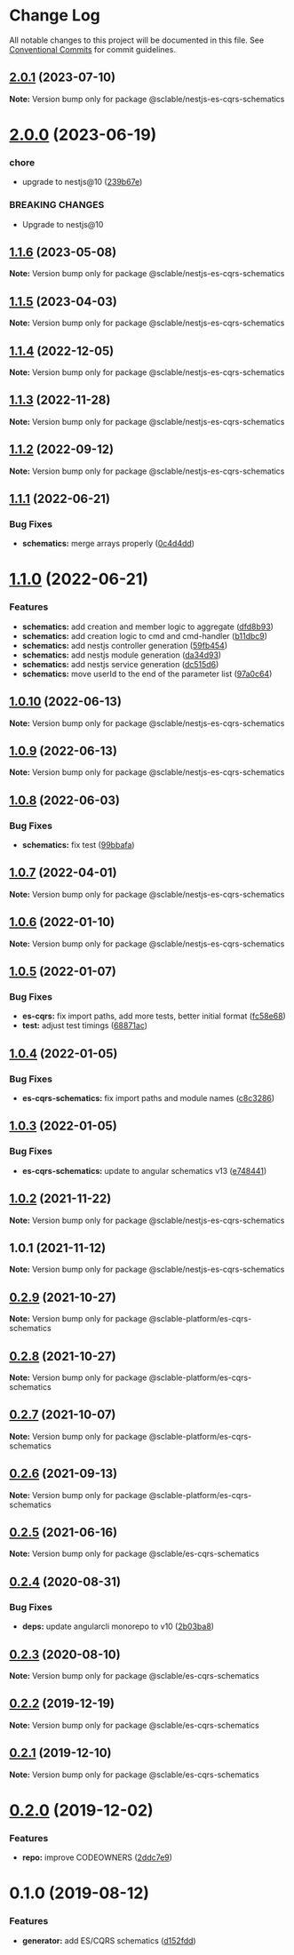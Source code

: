 # Change Log

All notable changes to this project will be documented in this file.
See [Conventional Commits](https://conventionalcommits.org) for commit guidelines.

## [2.0.1](https://github.com/sclable/nestjs-libs/compare/@sclable/nestjs-es-cqrs-schematics@2.0.0...@sclable/nestjs-es-cqrs-schematics@2.0.1) (2023-07-10)

**Note:** Version bump only for package @sclable/nestjs-es-cqrs-schematics





# [2.0.0](https://github.com/sclable/nestjs-libs/compare/@sclable/nestjs-es-cqrs-schematics@1.1.6...@sclable/nestjs-es-cqrs-schematics@2.0.0) (2023-06-19)


### chore

* upgrade to nestjs@10 ([239b67e](https://github.com/sclable/nestjs-libs/commit/239b67e2af80e7c0955f8858689b78d706f99c5d))


### BREAKING CHANGES

* Upgrade to nestjs@10





## [1.1.6](https://github.com/sclable/nestjs-libs/compare/@sclable/nestjs-es-cqrs-schematics@1.1.5...@sclable/nestjs-es-cqrs-schematics@1.1.6) (2023-05-08)

**Note:** Version bump only for package @sclable/nestjs-es-cqrs-schematics





## [1.1.5](https://github.com/sclable/nestjs-libs/compare/@sclable/nestjs-es-cqrs-schematics@1.1.4...@sclable/nestjs-es-cqrs-schematics@1.1.5) (2023-04-03)

**Note:** Version bump only for package @sclable/nestjs-es-cqrs-schematics





## [1.1.4](https://github.com/sclable/nestjs-libs/compare/@sclable/nestjs-es-cqrs-schematics@1.1.3...@sclable/nestjs-es-cqrs-schematics@1.1.4) (2022-12-05)

**Note:** Version bump only for package @sclable/nestjs-es-cqrs-schematics





## [1.1.3](https://github.com/sclable/nestjs-libs/compare/@sclable/nestjs-es-cqrs-schematics@1.1.2...@sclable/nestjs-es-cqrs-schematics@1.1.3) (2022-11-28)

**Note:** Version bump only for package @sclable/nestjs-es-cqrs-schematics





## [1.1.2](https://github.com/sclable/nestjs-libs/compare/@sclable/nestjs-es-cqrs-schematics@1.1.1...@sclable/nestjs-es-cqrs-schematics@1.1.2) (2022-09-12)

**Note:** Version bump only for package @sclable/nestjs-es-cqrs-schematics





## [1.1.1](https://github.com/sclable/nestjs-libs/compare/@sclable/nestjs-es-cqrs-schematics@1.1.0...@sclable/nestjs-es-cqrs-schematics@1.1.1) (2022-06-21)


### Bug Fixes

* **schematics:** merge arrays properly ([0c4d4dd](https://github.com/sclable/nestjs-libs/commit/0c4d4dd7966565c5bb0936882b11c497a8ffa69a))





# [1.1.0](https://github.com/sclable/nestjs-libs/compare/@sclable/nestjs-es-cqrs-schematics@1.0.10...@sclable/nestjs-es-cqrs-schematics@1.1.0) (2022-06-21)


### Features

* **schematics:** add creation and member logic to aggregate ([dfd8b93](https://github.com/sclable/nestjs-libs/commit/dfd8b93ffb37a771e0d20ea92d4b5e06fdbd6792))
* **schematics:** add creation logic to cmd and cmd-handler ([b11dbc9](https://github.com/sclable/nestjs-libs/commit/b11dbc96c900397a5a283ce22d0d66a98c5e3c42))
* **schematics:** add nestjs controller generation ([59fb454](https://github.com/sclable/nestjs-libs/commit/59fb454943c1ee8e5e6cf98b46475f464b5a0851))
* **schematics:** add nestjs module generation ([da34d93](https://github.com/sclable/nestjs-libs/commit/da34d9345832a9d8de0e0473ea0b4bec7aa69616))
* **schematics:** add nestjs service generation ([dc515d6](https://github.com/sclable/nestjs-libs/commit/dc515d6d9675666535f0806fbfe9e3eec061aa65))
* **schematics:** move userId to the end of the parameter list ([97a0c64](https://github.com/sclable/nestjs-libs/commit/97a0c64d2afeb2bd6afd9f868ab8ce69490039dd))





## [1.0.10](https://github.com/sclable/nestjs-libs/compare/@sclable/nestjs-es-cqrs-schematics@1.0.9...@sclable/nestjs-es-cqrs-schematics@1.0.10) (2022-06-13)

**Note:** Version bump only for package @sclable/nestjs-es-cqrs-schematics





## [1.0.9](https://github.com/sclable/nestjs-libs/compare/@sclable/nestjs-es-cqrs-schematics@1.0.8...@sclable/nestjs-es-cqrs-schematics@1.0.9) (2022-06-13)

**Note:** Version bump only for package @sclable/nestjs-es-cqrs-schematics





## [1.0.8](https://github.com/sclable/nestjs-libs/compare/@sclable/nestjs-es-cqrs-schematics@1.0.7...@sclable/nestjs-es-cqrs-schematics@1.0.8) (2022-06-03)


### Bug Fixes

* **schematics:** fix test ([99bbafa](https://github.com/sclable/nestjs-libs/commit/99bbafaf7d198a4d869d96797eeab976a0982336))





## [1.0.7](https://github.com/sclable/nestjs-libs/compare/@sclable/nestjs-es-cqrs-schematics@1.0.6...@sclable/nestjs-es-cqrs-schematics@1.0.7) (2022-04-01)

**Note:** Version bump only for package @sclable/nestjs-es-cqrs-schematics





## [1.0.6](https://github.com/sclable/nestjs-libs/compare/@sclable/nestjs-es-cqrs-schematics@1.0.5...@sclable/nestjs-es-cqrs-schematics@1.0.6) (2022-01-10)

**Note:** Version bump only for package @sclable/nestjs-es-cqrs-schematics





## [1.0.5](https://github.com/sclable/nestjs-libs/compare/@sclable/nestjs-es-cqrs-schematics@1.0.4...@sclable/nestjs-es-cqrs-schematics@1.0.5) (2022-01-07)


### Bug Fixes

* **es-cqrs:** fix import paths, add more tests, better initial format ([fc58e68](https://github.com/sclable/nestjs-libs/commit/fc58e68542eb392e90e7a0512cc90137e285ea16))
* **test:** adjust test timings ([68871ac](https://github.com/sclable/nestjs-libs/commit/68871ac1a004520195d0c9923888febdee7c751a))





## [1.0.4](https://github.com/sclable/nestjs-libs/compare/@sclable/nestjs-es-cqrs-schematics@1.0.3...@sclable/nestjs-es-cqrs-schematics@1.0.4) (2022-01-05)


### Bug Fixes

* **es-cqrs-schematics:** fix import paths and module names ([c8c3286](https://github.com/sclable/nestjs-libs/commit/c8c3286712b2f202b3fff310248dd21ecd92b79b))





## [1.0.3](https://github.com/sclable/nestjs-libs/compare/@sclable/nestjs-es-cqrs-schematics@1.0.2...@sclable/nestjs-es-cqrs-schematics@1.0.3) (2022-01-05)


### Bug Fixes

* **es-cqrs-schematics:** update to angular schematics v13 ([e748441](https://github.com/sclable/nestjs-libs/commit/e748441fcab12026627867bb59cd90df2f503b2a))





## [1.0.2](https://github.com/sclable/nestjs-libs/compare/@sclable/nestjs-es-cqrs-schematics@1.0.1...@sclable/nestjs-es-cqrs-schematics@1.0.2) (2021-11-22)

**Note:** Version bump only for package @sclable/nestjs-es-cqrs-schematics





## 1.0.1 (2021-11-12)

**Note:** Version bump only for package @sclable/nestjs-es-cqrs-schematics





## [0.2.9](https://git.sclable.com/sclable-platform/ts-monorepo/compare/@sclable-platform/es-cqrs-schematics@0.2.8...@sclable-platform/es-cqrs-schematics@0.2.9) (2021-10-27)

**Note:** Version bump only for package @sclable-platform/es-cqrs-schematics





## [0.2.8](https://git.sclable.com/sclable-platform/ts-monorepo/compare/@sclable-platform/es-cqrs-schematics@0.2.7...@sclable-platform/es-cqrs-schematics@0.2.8) (2021-10-27)

**Note:** Version bump only for package @sclable-platform/es-cqrs-schematics





## [0.2.7](https://git.sclable.com/sclable-platform/ts-monorepo/compare/@sclable-platform/es-cqrs-schematics@0.2.6...@sclable-platform/es-cqrs-schematics@0.2.7) (2021-10-07)

**Note:** Version bump only for package @sclable-platform/es-cqrs-schematics





## [0.2.6](https://git.sclable.com/sclable-platform/ts-monorepo/compare/@sclable-platform/es-cqrs-schematics@0.4.3...@sclable-platform/es-cqrs-schematics@0.2.6) (2021-09-13)

**Note:** Version bump only for package @sclable-platform/es-cqrs-schematics





## [0.2.5](https://git.sclable.com/sclable-platform/ts-monorepo/compare/@sclable/es-cqrs-schematics@0.2.4...@sclable/es-cqrs-schematics@0.2.5) (2021-06-16)

**Note:** Version bump only for package @sclable/es-cqrs-schematics





## [0.2.4](https://git.sclable.com/sclable-platform/ts-monorepo/compare/@sclable/es-cqrs-schematics@0.2.3...@sclable/es-cqrs-schematics@0.2.4) (2020-08-31)


### Bug Fixes

* **deps:** update angularcli monorepo to v10 ([2b03ba8](https://git.sclable.com/sclable-platform/ts-monorepo/commits/2b03ba8c8d276427b0ec3bcda73afe340cd1769e))





## [0.2.3](https://git.sclable.com/sclable-platform/ts-monorepo/compare/@sclable/es-cqrs-schematics@0.2.2...@sclable/es-cqrs-schematics@0.2.3) (2020-08-10)

**Note:** Version bump only for package @sclable/es-cqrs-schematics





## [0.2.2](https://git.sclable.com/sclable-platform/ts-monorepo/compare/@sclable/es-cqrs-schematics@0.2.1...@sclable/es-cqrs-schematics@0.2.2) (2019-12-19)

**Note:** Version bump only for package @sclable/es-cqrs-schematics





## [0.2.1](https://git.sclable.com/sclable-platform/ts-monorepo/compare/@sclable/es-cqrs-schematics@0.2.0...@sclable/es-cqrs-schematics@0.2.1) (2019-12-10)

**Note:** Version bump only for package @sclable/es-cqrs-schematics





# [0.2.0](https://git.sclable.com/sclable-platform/ts-monorepo/compare/@sclable/es-cqrs-schematics@0.1.0...@sclable/es-cqrs-schematics@0.2.0) (2019-12-02)


### Features

* **repo:** improve CODEOWNERS ([2ddc7e9](https://git.sclable.com/sclable-platform/ts-monorepo/commits/2ddc7e9e2be44c00c3603bd9386d83a890195fb8))





# 0.1.0 (2019-08-12)


### Features

* **generator:** add ES/CQRS schematics ([d152fdd](https://git.sclable.com/sclable-platform/ts-monorepo/commits/d152fdd))
